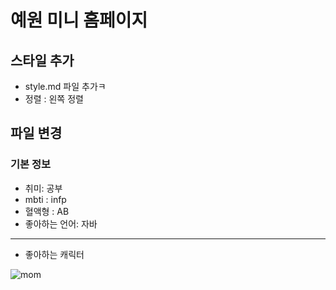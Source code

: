 # 예원 미니 홈페이지

## 스타일 추가
- style.md 파일 추가ㅋ
- 정렬 : 왼쪽 정렬


파일 변경
---
### 기본 정보
- 취미: 공부
- mbti : infp
- 혈액형 : AB
- 좋아하는 언어: 자바
---
-  좋아하는 캐릭터


![mom](https://github.com/kimyewon97/MiniHomepage/assets/153456344/a1c469e7-0ed5-4fd3-b2ba-8661aaae6832)
